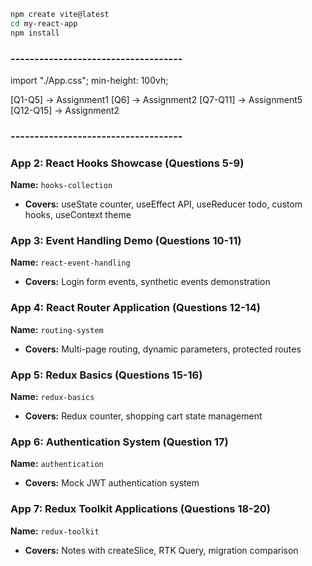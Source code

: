 ```bash
npm create vite@latest
cd my-react-app
npm install
```
### ------------------------------------
import "./App.css";
min-height: 100vh;

[Q1-Q5] -> Assignment1
[Q6] -> Assignment2
[Q7-Q11] -> Assignment5
[Q12-Q15] -> Assignment2
### ------------------------------------

### App 2: React Hooks Showcase (Questions 5-9)
**Name:** `hooks-collection`
- **Covers:** useState counter, useEffect API, useReducer todo, custom hooks, useContext theme

### App 3: Event Handling Demo (Questions 10-11)
**Name:** `react-event-handling`
- **Covers:** Login form events, synthetic events demonstration

### App 4: React Router Application (Questions 12-14)
**Name:** `routing-system`
- **Covers:** Multi-page routing, dynamic parameters, protected routes

### App 5: Redux Basics (Questions 15-16)
**Name:** `redux-basics`
- **Covers:** Redux counter, shopping cart state management

### App 6: Authentication System (Question 17)
**Name:** `authentication`
- **Covers:** Mock JWT authentication system

### App 7: Redux Toolkit Applications (Questions 18-20)
**Name:** `redux-toolkit`
- **Covers:** Notes with createSlice, RTK Query, migration comparison
